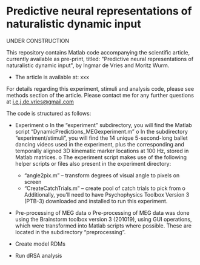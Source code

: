 # Predictive neural representations of naturalistic dynamic input

UNDER CONSTRUCTION

This repository contains Matlab code accompanying the scientific article, currently available as pre-print, titled: "Predictive neural representations of naturalistic dynamic input", by Ingmar de Vries and Moritz Wurm. 

  -	The article is available at: xxx

For details regarding this experiment, stimuli and analysis code, please see methods section of the article. Please contact me for any further questions at i.e.j.de.vries@gmail.com

The code is structured as follows:

  -	Experiment
    o	In the “experiment” subdirectory, you will find the Matlab script “DynamicPredictions_MEGexperiment.m” 
    o	In the subdirectory “experiment/stimuli”, you will find the 14 unique 5-second-long ballet dancing videos used in the experiment, plus the corresponding and temporally aligned 3D kinematic marker locations at 100 Hz, stored in Matlab matrices. 
    o	The experiment script makes use of the following helper scripts or files also present in the experiment directory:
      - “angle2pix.m” – transform degrees of visual angle to pixels on screen
      - “CreateCatchTrials.m” – create pool of catch trials to pick from
    o	Additionally, you’ll need to have Psychophysics Toolbox Version 3 (PTB-3) downloaded and installed to run this experiment. 

  -	Pre-processing of MEG data
    o	Pre-processing of MEG data was done using the Brainstorm toolbox version 3 (201019), using GUI operations, which were transformed into Matlab scripts where possible. These are located in the subdirectory “preprocessing”.

  -	Create model RDMs

-	Run dRSA analysis

